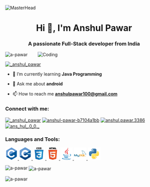 ![MasterHead](https://miro.medium.com/max/1400/1*OF0xEMkWBv-69zvmNs6RDQ.gif)
<h1 align="center">Hi 👋, I'm Anshul Pawar</h1>
<h3 align="center">A passionate Full-Stack developer from India</h3>

<img align="right" alt="Coding" width="400" src="https://c.tenor.com/qJ5evVs-_uUAAAAC/coding.gif">

<p align="left"> <img src="https://komarev.com/ghpvc/?username=a-pawar&label=Profile%20views&color=0e75b6&style=flat" alt="a-pawar" /> </p>

<p align="left"> <a href="https://twitter.com/_anshul_pawar" target="blank"><img src="https://img.shields.io/twitter/follow/_anshul_pawar?logo=twitter&style=for-the-badge" alt="_anshul_pawar" /></a> </p>

- 🌱 I’m currently learning **Java Programming**

- 💬 Ask me about **android**

- 📫 How to reach me **anshulpawar100@gmail.com**

<h3 align="left">Connect with me:</h3>
<p align="left">
<a href="https://twitter.com/_anshul_pawar" target="blank"><img align="center" src="https://raw.githubusercontent.com/rahuldkjain/github-profile-readme-generator/master/src/images/icons/Social/twitter.svg" alt="_anshul_pawar" height="30" width="40" /></a>
<a href="https://linkedin.com/in/anshul-pawar-b7104a1bb" target="blank"><img align="center" src="https://raw.githubusercontent.com/rahuldkjain/github-profile-readme-generator/master/src/images/icons/Social/linked-in-alt.svg" alt="anshul-pawar-b7104a1bb" height="30" width="40" /></a>
<a href="https://fb.com/anshul.pawar.3386" target="blank"><img align="center" src="https://raw.githubusercontent.com/rahuldkjain/github-profile-readme-generator/master/src/images/icons/Social/facebook.svg" alt="anshul.pawar.3386" height="30" width="40" /></a>
<a href="https://instagram.com/ans_hul_.0_0._" target="blank"><img align="center" src="https://raw.githubusercontent.com/rahuldkjain/github-profile-readme-generator/master/src/images/icons/Social/instagram.svg" alt="ans_hul_.0_0._" height="30" width="40" /></a>
</p>

<h3 align="left">Languages and Tools:</h3>
<p align="left"> <a href="https://www.cprogramming.com/" target="_blank" rel="noreferrer"> <img src="https://raw.githubusercontent.com/devicons/devicon/master/icons/c/c-original.svg" alt="c" width="40" height="40"/> </a> <a href="https://www.w3schools.com/cpp/" target="_blank" rel="noreferrer"> <img src="https://raw.githubusercontent.com/devicons/devicon/master/icons/cplusplus/cplusplus-original.svg" alt="cplusplus" width="40" height="40"/> </a> <a href="https://www.w3schools.com/css/" target="_blank" rel="noreferrer"> <img src="https://raw.githubusercontent.com/devicons/devicon/master/icons/css3/css3-original-wordmark.svg" alt="css3" width="40" height="40"/> </a> <a href="https://www.w3.org/html/" target="_blank" rel="noreferrer"> <img src="https://raw.githubusercontent.com/devicons/devicon/master/icons/html5/html5-original-wordmark.svg" alt="html5" width="40" height="40"/> </a> <a href="https://www.java.com" target="_blank" rel="noreferrer"> <img src="https://raw.githubusercontent.com/devicons/devicon/master/icons/java/java-original.svg" alt="java" width="40" height="40"/> </a> <a href="https://www.mysql.com/" target="_blank" rel="noreferrer"> <img src="https://raw.githubusercontent.com/devicons/devicon/master/icons/mysql/mysql-original-wordmark.svg" alt="mysql" width="40" height="40"/> </a> <a href="https://www.python.org" target="_blank" rel="noreferrer"> <img src="https://raw.githubusercontent.com/devicons/devicon/master/icons/python/python-original.svg" alt="python" width="40" height="40"/> </a> </p>

<p><img align="left" src="https://github-readme-stats.vercel.app/api/top-langs?username=a-pawar&show_icons=true&locale=en&layout=compact" alt="a-pawar" /></p>

<p>&nbsp;<img align="center" src="https://github-readme-stats.vercel.app/api?username=a-pawar&show_icons=true&locale=en" alt="a-pawar" /></p>

<p><img align="center" src="https://github-readme-streak-stats.herokuapp.com/?user=a-pawar&" alt="a-pawar" /></p>
